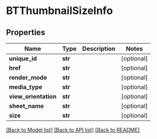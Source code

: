# BTThumbnailSizeInfo

## Properties
Name | Type | Description | Notes
------------ | ------------- | ------------- | -------------
**unique_id** | **str** |  | [optional] 
**href** | **str** |  | [optional] 
**render_mode** | **str** |  | [optional] 
**media_type** | **str** |  | [optional] 
**view_orientation** | **str** |  | [optional] 
**sheet_name** | **str** |  | [optional] 
**size** | **str** |  | [optional] 

[[Back to Model list]](../README.md#documentation-for-models) [[Back to API list]](../README.md#documentation-for-api-endpoints) [[Back to README]](../README.md)


